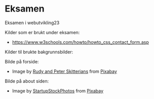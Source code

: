 # Eksamen
Eksamen i webutvikling23


Kilder som er brukt under eksamen:
- https://www.w3schools.com/howto/howto_css_contact_form.asp <!-- Brukte denne til å finne ut om kontaktskjema på about siden -->

Kilder til brukte bakgrunnsbilder:

Bilde på forside: 
- Image by <a href="https://pixabay.com/users/skitterphoto-324082/?utm_source=link-attribution&utm_medium=referral&utm_campaign=image&utm_content=2982270">Rudy and Peter Skitterians</a> from <a href="https://pixabay.com//?utm_source=link-attribution&utm_medium=referral&utm_campaign=image&utm_content=2982270">Pixabay</a>

Bilde på about siden:
- Image by <a href="https://pixabay.com/users/startupstockphotos-690514/?utm_source=link-attribution&utm_medium=referral&utm_campaign=image&utm_content=593327">StartupStockPhotos</a> from <a href="https://pixabay.com//?utm_source=link-attribution&utm_medium=referral&utm_campaign=image&utm_content=593327">Pixabay</a>
